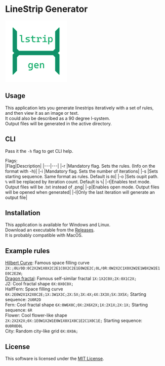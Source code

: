 # LineStrip Generator
<img src="res/icon.png" width="200"/>

## Usage
This application lets you generate linestrips iteratively with a set of rules, and then view it as an image or text.  
It could also be described as a 90 degree l-system.  
Output files will be generated in the active directory.  

## CLI
Pass it the `-h` flag to get CLI help.  

Flags:  
|Flag|Description|
|---|---|
|-r <rules>|Mandatory flag. Sets the rules. (Info on the format with -h)|
|-i <number>|Mandatory flag. Sets the number of iterations|
|-s <strip>|Sets starting sequence. Same format as rules. Default is `0U`|
|-o <path>|Sets oupit path. `%` will be replaced by iteration count. Default is `%`|
|-t|Enables text mode. Output files will be .txt instead of .png|
|-p|Enables open mode. Output files will be opened when generated|
|-l|Only the last iteration will generate an output file|

## Installation
This application is available for Windows and Linux.  
Download an executable from the [Releases](https://github.com/siljamdev/lstripgen/releases/latest).  
It is probably compatible with MacOS.  

## Example rules
[Hilbert Curve](https://en.wikipedia.org/wiki/Hilbert_curve): Famous space filling curve `2X:;0U/0D:0C2X2W1X0X2C2E1C0X2C2E1E0W2E2C;0L/0R:0W2X2C1X0X2W2E1W0X2W2E1E0C2E2W;`  
[Dragon fractal](https://en.wikipedia.org/wiki/Dragon_curve): Famous self-similar fractal `1X:1X2C0X;2X:0X1C2X;`  
J2: Cool fractal shape `0X:0X0C0X;`  
HalfFern: Space filling curve `0X:2E0W2X1X2X0C2E;1X:3W1X3C;2X:5X;3X:4X;4X:3X3X;5X:3X5X;` Starting sequence: `2U0R2D`  
Fern: Cool fractal shape `6X:0W6X0C;0X:2X6X2X;1X:2X1X;2X:1X;` Starting sequence: `6R`  
Flower: Cool flower-like shape `2X:2X2X2X;0X:1E0W1X2W1E0W1X0X1X0C1E2C1X0C1E;` Starting sequence: `0U0R0D0L`  
City: Random city-like grid `0X:0X0A;`  

## License
This software is licensed under the [MIT License](https://github.com/siljamdev/lstripgen/blob/main/LICENSE).